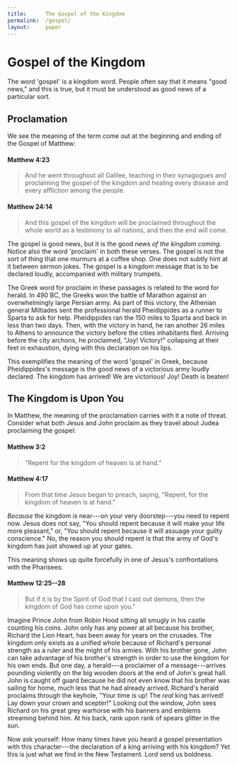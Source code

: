 ```yaml
---
title:      The Gospel of the Kingdom
permalink:  /gospel/
layout:     paper
---
```


# Gospel of the Kingdom #

The word 'gospel' is a kingdom word.  People often say that it means "good news," and this is true, but it must be understood as good news of a particular sort.


## Proclamation ##

We see the meaning of the term come out at the beginning and ending of the Gospel of Matthew:

#### Matthew 4:23 ####
> And he went throughout all Galilee, teaching in their
> synagogues and proclaiming the gospel of the kingdom and
> healing every disease and every affliction among the
> people.

#### Matthew 24:14 ####
> And this gospel of the kingdom will be proclaimed
> throughout the whole world as a testimony to all nations,
> and then the end will come.

The gospel is good news, but it is the good news *of the kingdom coming*.  Notice also the word 'proclaim' in both these verses.  The gospel is not the sort of thing that one murmurs at a coffee shop.  One does not subtly hint at it between sermon jokes.  The gospel is a kingdom message that is to be declared loudly, accompanied with military trumpets.

The Greek word for proclaim in these passages is related to the word for herald.  In 490 BC, the Greeks won the battle of Marathon against an overwhelmingly large Persian army.  As part of this victory, the Athenian general Miltiades sent the professional herald Pheidippides as a runner to Sparta to ask for help.  Pheidippides ran the 150 miles to Sparta and back in less than two days.  Then, with the victory in hand, he ran another 26 miles to Athens to announce the victory before the cities inhabitants fled.  Arriving before the city archons, he proclaimed, "Joy! Victory!" collapsing at their feet in exhaustion, dying with this declaration on his lips.

This exemplifies the meaning of the word 'gospel' in Greek, because Pheidippides's message is the good news of a victorious army loudly declared.  The kingdom has arrived!  We are victorious!  Joy!  Death is beaten!


## The Kingdom is Upon You ##

In Matthew, the meaning of the proclamation carries with it a note of threat.  Consider what both Jesus and John proclaim as they travel about Judea proclaiming the gospel:

#### Matthew 3:2 ####
> "Repent for the kingdom of heaven is at hand."

#### Matthew 4:17 ####
> From that time Jesus began to preach, saying, "Repent, for
> the kingdom of heaven is at hand."

*Because* the kingdom is near---on your very doorstep---you need to repent now.  Jesus does not say, "You should repent because it will make your life more pleasant," or, "You should repent because it will assuage your guilty conscience."  No, the reason you should repent is that the army of God's kingdom has just showed up at your gates.  

This meaning shows up quite forcefully in one of Jesus's confrontations with the Pharisees:

#### Matthew 12:25--28 ####
> But if it is by the Spirit of God that I cast out demons, then
> the kingdom of God has come upon you."

Imagine Prince John from Robin Hood sitting all smugly in his castle counting his coins.  John only has any power at all because his brother, Richard the Lion Heart, has been away for years on the crusades.  The kingdom only exists as a unified whole because of Richard's personal strength as a ruler and the might of his armies.  With his brother gone, John can take advantage of his brother's strength in order to use the kingdom for his own ends.  But one day, a herald---a proclaimer of a message---arrives pounding violently on the big wooden doors at the end of John's great hall.  John is caught off guard because he did not even know that his brother was sailing for home, much less that he had already arrived.  Richard's herald proclaims through the keyhole, "Your time is up!  The *real* king has arrived!  Lay down your crown and scepter!"  Looking out the window, John sees Richard on his great grey warhorse with his banners and emblems streaming behind him.  At his back, rank upon rank of spears glitter in the sun.

Now ask yourself: How many times have you heard a gospel presentation with this character---the declaration of a king arriving with his kingdom?  Yet this is just what we find in the New Testament.  Lord send us boldness.




